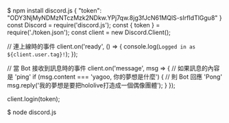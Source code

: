 $ npm install discord.js
{
    "token": "ODY3NjMyNDMzNTczMzk2NDkw.YPj7qw.8jg3fJcN61MQlS-sIrfIdTlGgu8"
}
const Discord = require('discord.js');
const { token } = require('./token.json');
const client = new Discord.Client();

// 連上線時的事件
client.on('ready', () => {
    console.log(`Logged in as ${client.user.tag}!`);
});

// 當 Bot 接收到訊息時的事件
client.on('message', msg => {
    // 如果訊息的內容是 'ping'
    if (msg.content === 'yagoo, 你的夢想是什麼') {
        // 則 Bot 回應 'Pong'
        msg.reply('我的夢想是要把hololive打造成一個偶像團體');
    }
});

client.login(token);

$ node discord.js

